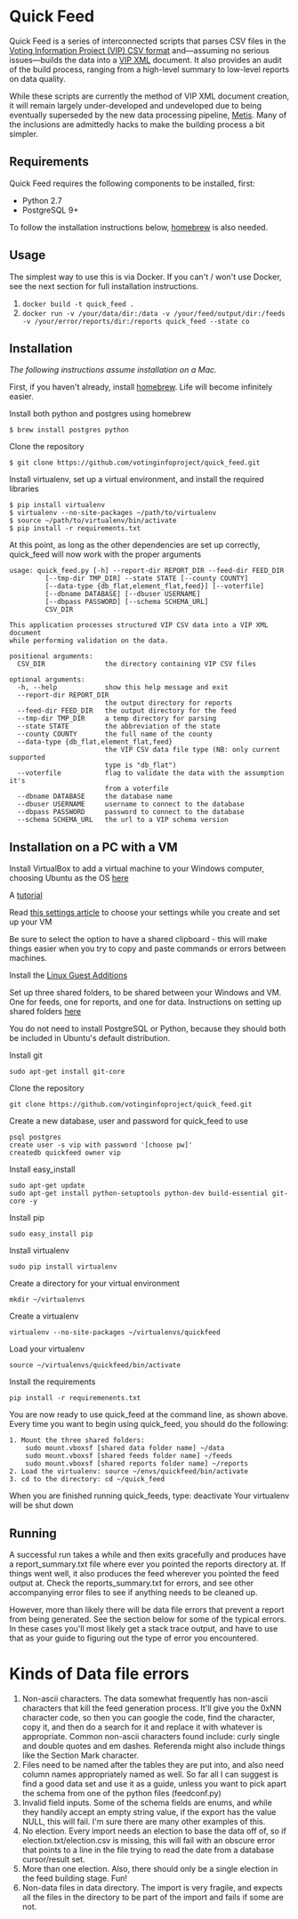 # Quick Feed #
Quick Feed is a series of interconnected scripts that parses CSV files in the [Voting Information Project (VIP) CSV format](https://github.com/votinginfoproject/csv-templates) and&mdash;assuming no serious issues&mdash;builds the data into a [VIP XML](http://votinginfoproject.github.com/vip-specification) document. It also provides an audit of the build process, ranging from a high-level summary to low-level reports on data quality.

While these scripts are currently the method of VIP XML document creation, it will remain largely under-developed and undeveloped due to being eventually superseded by the new data processing pipeline, [Metis](https://github.com/votinginfoproject/Metis). Many of the inclusions are admittedly hacks to make the building process a bit simpler.

## Requirements ##
Quick Feed requires the following components to be installed, first:

* Python 2.7
* PostgreSQL 9+

To follow the installation instructions below, [homebrew](http://brew.sh/) is also needed.

## Usage ##
The simplest way to use this is via Docker. If you can't / won't use Docker, see the next section for full installation instructions.

1. `docker build -t quick_feed .`
1. `docker run -v /your/data/dir:/data -v /your/feed/output/dir:/feeds -v /your/error/reports/dir:/reports quick_feed --state co`

## Installation ##
_The following instructions assume installation on a Mac._

First, if you haven't already, install [homebrew](http://brew.sh/). Life will become infinitely easier.

Install both python and postgres using homebrew

    $ brew install postgres python

Clone the repository

    $ git clone https://github.com/votinginfoproject/quick_feed.git

Install virtualenv, set up a virtual environment, and install the required libraries

    $ pip install virtualenv
    $ virtualenv --no-site-packages ~/path/to/virtualenv
    $ source ~/path/to/virtualenv/bin/activate
    $ pip install -r requirements.txt

At this point, as long as the other dependencies are set up correctly, quick_feed will now work with the proper arguments

    usage: quick_feed.py [-h] --report-dir REPORT_DIR --feed-dir FEED_DIR
			 [--tmp-dir TMP_DIR] --state STATE [--county COUNTY]
			 [--data-type {db_flat,element_flat,feed}] [--voterfile]
			 [--dbname DATABASE] [--dbuser USERNAME]
			 [--dbpass PASSWORD] [--schema SCHEMA_URL]
			 CSV_DIR

    This application processes structured VIP CSV data into a VIP XML document
    while performing validation on the data.

    positional arguments:
      CSV_DIR               the directory containing VIP CSV files

    optional arguments:
      -h, --help            show this help message and exit
      --report-dir REPORT_DIR
                            the output directory for reports
      --feed-dir FEED_DIR   the output directory for the feed
      --tmp-dir TMP_DIR     a temp directory for parsing
      --state STATE         the abbreviation of the state
      --county COUNTY       the full name of the county
      --data-type {db_flat,element_flat,feed}
                            the VIP CSV data file type (NB: only current supported
                            type is "db_flat")
      --voterfile           flag to validate the data with the assumption it's
                            from a voterfile
      --dbname DATABASE     the database name
      --dbuser USERNAME     username to connect to the database
      --dbpass PASSWORD     password to connect to the database
      --schema SCHEMA_URL   the url to a VIP schema version
      
## Installation on a PC with a VM ##
Install VirtualBox to add a virtual machine to your Windows computer, choosing Ubuntu as the OS [here](http://www.oracle.com/technetwork/server-storage/virtualbox/downloads/index.html#vbox)

A [tutorial](http://www.psychocats.net/ubuntu/virtualbox)

Read [this settings article](http://blog.jdpfu.com/2012/09/14/solution-for-slow-ubuntu-in-virtualbox) to choose your settings while you create and set up your VM

Be sure to select the option to have a shared clipboard - this will make things easier when you try to copy and paste commands or errors between machines.

Install the [Linux Guest Additions](https://forums.virtualbox.org/viewtopic.php?t=15679)

Set up three shared folders, to be shared between your Windows and VM. One for feeds, one for reports, and one for data.
Instructions on setting up shared folders [here](https://forums.virtualbox.org/viewtopic.php?t=15868)

You do not need to install PostgreSQL or Python, because they should both be included in Ubuntu's default distribution.

Install git

	sudo apt-get install git-core

Clone the repository

	git clone https://github.com/votinginfoproject/quick_feed.git
	
Create a new database, user and password for quick_feed to use

	psql postgres
	create user -s vip with password '[choose pw]'
	createdb quickfeed owner vip
	
Install easy_install

	sudo apt-get update
	sudo apt-get install python-setuptools python-dev build-essential git-core -y
	
Install pip

	sudo easy_install pip
	
Install virtualenv

	sudo pip install virtualenv 
	
Create a directory for your virtual environment

	mkdir ~/virtualenvs
	
Create a virtualenv

	virtualenv --no-site-packages ~/virtualenvs/quickfeed
	
Load your virtualenv

	source ~/virtualenvs/quickfeed/bin/activate
	
Install the requirements

	pip install -r requiremenents.txt
	
You are now ready to use quick_feed at the command line, as shown above. Every time you want to begin using quick_feed, you should do the following:

	1. Mount the three shared folders: 
		sudo mount.vboxsf [shared data folder name] ~/data
		sudo mount.vboxsf [shared feeds folder name] ~/feeds
		sudo mount.vboxsf [shared reports folder name] ~/reports
	2. Load the virtualenv: source ~/envs/quickfeed/bin/activate
	3. cd to the directory: cd ~/quick_feed
	
When you are finished running quick_feeds, type: deactivate 
Your virtualenv will be shut down

## Running ##
A successful run takes a while and then exits gracefully and produces have a report_summary.txt file where ever you pointed the reports directory at. If things went well, it also produces the feed wherever you pointed the feed output at. Check the reports_summary.txt for errors, and see other accompanying error files to see if anything needs to be cleaned up.

However, more than likely there will be data file errors that prevent a report from being generated. See the section below for some of the typical errors. In these cases you'll most likely get a stack trace output, and have to use that as your guide to figuring out the type of error you encountered.

# Kinds of Data file errors
1. Non-ascii characters. The data somewhat frequently has non-ascii characters that kill the feed generation process. It'll give you the 0xNN character code, so then you can google the code, find the character, copy it, and then do a search for it and replace it with whatever is appropriate. Common non-ascii characters found include: curly single and double quotes and em dashes. Referenda might also include things like the Section Mark character.
2. Files need to be named after the tables they are put into, and also need column names appropriately named as well. So far all I can suggest is find a good data set and use it as a guide, unless you want to pick apart the schema from one of the python files (feedconf.py)
3. Invalid field inputs. Some of the schema fields are enums, and while they handily accept an empty string value, if the export has the value NULL, this will fail. I'm sure there are many other examples of this.
4. No election. Every import needs an election to base the data off of, so if election.txt/election.csv is missing, this will fail with an obscure error that points to a line in the file trying to read the date from a database cursor/result set.
5. More than one election. Also, there should only be a single election in the feed building stage. Fun!
6. Non-data files in data directory. The import is very fragile, and expects all the files in the directory to be part of the import and fails if some are not.



